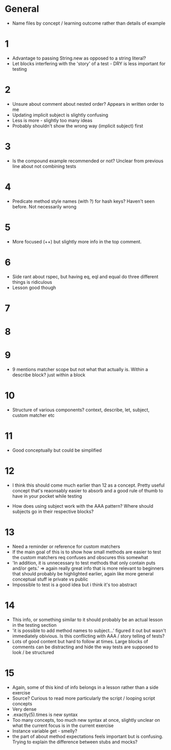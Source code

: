 # General

* Name files by concept / learning outcome rather than details of example

# 1

* Advantage to passing String.new as opposed to a string literal?
* Let blocks interfering with the 'story' of a test - DRY is less important for testing

# 2

* Unsure about comment about nested order? Appears in written order to me
* Updating implicit subject is slightly confusing
* Less is more - slightly too many ideas
* Probably shouldn't show the wrong way (implicit subject) first

# 3

* Is the compound example recommended or not? Unclear from previous line about not combining tests

# 4

* Predicate method style names (with ?) for hash keys? Haven't seen before. Not necessarily wrong

# 5

* More focused (++) but slightly more info in the top comment.

# 6

* Side rant about rspec, but having eq, eql and equal do three different things is ridiculous
* Lesson good though

# 7

# 8

# 9

* 9 mentions matcher scope but not what that actually is. Within a describe block? just within a block

# 10

* Structure of various components? context, describe, let, subject, custom matcher etc

# 11

* Good conceptually but could be simplified

# 12

* I think this should come much earlier than 12 as a concept. Pretty useful concept that's reaonsably easier to absorb and a good rule of thumb to have in your pocket while testing

* How does using subject work with the AAA pattern? Where should subjects go in their respective blocks?

# 13

* Need a reminder or reference for custom matchers
* If the main goal of this is to show how small methods are easier to test the custom matchers req confuses and obscures this somewhat
* 'In addition, it is unnecessary to test methods that only  contain puts and/or gets.'
=> again really great info that is more relevant to beginners that should probably be highlighted earlier, again like more general conceptual stuff ie private vs public
* Impossible to test is a good idea but i think it's too abstract

# 14

* This info, or  something similar to it should probably be an actual lesson in the testing section
* 'it is possible to add method names to subject...' figured it out but wasn't immediately obivious. Is this conflicting with AAA / story telling of tests?
* Lots of good content but hard to follow at times. Large blocks of comments can be distracting and hide the way tests are supposed to look / be structured

# 15

* Again, some of this kind of info belongs in a lesson rather than a side exercise
* Source? Curious to read more particularly the script / looping script concepts
* Very dense
* .exactly(5).times is new syntax
* Too many concepts, too much new syntax at once, slightly unclear on what the current focus is in the current exercise
* Instance variable get - smelly?
* the part of about method expectations feels important but is confusing.
Trying to explain the difference between stubs and mocks?
